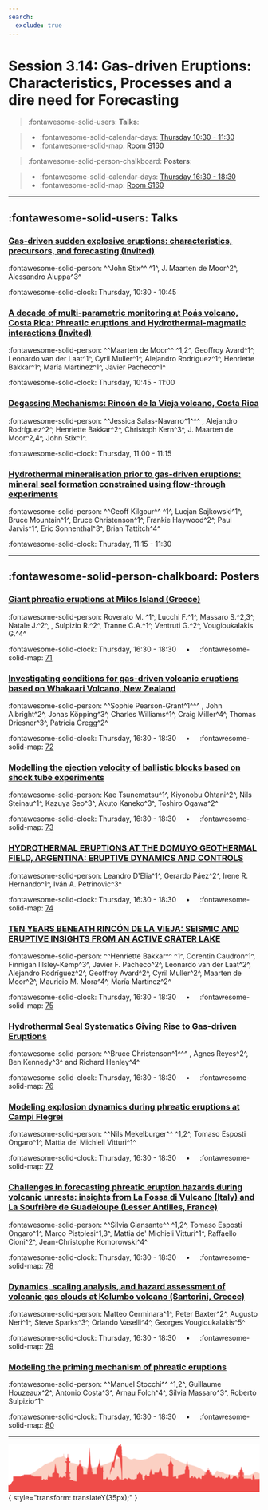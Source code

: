 ```yaml
---
search:
  exclude: true
---
```


# Session 3.14: Gas-driven Eruptions: Characteristics, Processes and a dire need for Forecasting

> :fontawesome-solid-users: **Talks**:

> - :fontawesome-solid-calendar-days: [Thursday 10:30 - 11:30](../sessions_comparison.md#__tabbed_3_2)
> - :fontawesome-solid-map: [Room S160](../maps_venue.md#__tabbed_1_2)

> :fontawesome-solid-person-chalkboard: **Posters**:

> - :fontawesome-solid-calendar-days: [Thursday 16:30 - 18:30](../sessions_comparison.md#__tabbed_3_6)
> - :fontawesome-solid-map: [Room S160](../maps_venue.md#__tabbed_1_2)

---

## :fontawesome-solid-users: Talks

### [Gas-driven sudden explosive eruptions: characteristics, precursors, and forecasting (Invited)](../abstracts/3-14-1.md)
:fontawesome-solid-person: ^^John Stix^^ ^1^, J. Maarten de Moor^2^, Alessandro Aiuppa^3^

:fontawesome-solid-clock: Thursday, 10:30 - 10:45

### [A decade of multi-parametric monitoring at Poás volcano, Costa Rica: Phreatic eruptions and Hydrothermal-magmatic interactions (Invited)](../abstracts/3-14-2.md)
:fontawesome-solid-person: ^^Maarten de Moor^^ ^1,2^, Geoffroy Avard^1^, Leonardo van der Laat^1^, Cyril Muller^1^, Alejandro Rodríguez^1^, Henriette Bakkar^1^, María Martínez^1^, Javier Pacheco^1^

:fontawesome-solid-clock: Thursday, 10:45 - 11:00

### [Degassing Mechanisms: Rincón de la Vieja volcano, Costa Rica](../abstracts/3-14-3.md)
:fontawesome-solid-person: ^^Jessica Salas-Navarro^1^^^ , Alejandro Rodríguez^2^, Henriette Bakkar^2^, Christoph Kern^3^, J. Maarten de Moor^2,4^, John Stix^1^.

:fontawesome-solid-clock: Thursday, 11:00 - 11:15

### [Hydrothermal mineralisation prior to gas-driven eruptions: mineral seal formation constrained using flow-through experiments](../abstracts/3-14-4.md)
:fontawesome-solid-person: ^^Geoff Kilgour^^ ^1^, Lucjan Sajkowski^1^, Bruce Mountain^1^, Bruce Christenson^1^, Frankie Haywood^2^, Paul Jarvis^1^, Eric Sonnenthal^3^, Brian Tattitch^4^

:fontawesome-solid-clock: Thursday, 11:15 - 11:30

---

## :fontawesome-solid-person-chalkboard: Posters

### [Giant phreatic eruptions at Milos Island (Greece)](../abstracts/3-14-5.md)
:fontawesome-solid-person: Roverato M. ^1^, Lucchi F.^1^, Massaro S.^2,3^, Natale J.^2^, , Sulpizio R.^2^, Tranne C.A.^1^, Ventruti G.^2^, Vougioukalakis G.^4^

:fontawesome-solid-clock: Thursday, 16:30 - 18:30  &nbsp; &nbsp; • &nbsp; &nbsp; :fontawesome-solid-map: [71](../map_poster_boards.md#thursday)

### [Investigating conditions for gas-driven volcanic eruptions based on Whakaari Volcano, New Zealand](../abstracts/3-14-6.md)
:fontawesome-solid-person: ^^Sophie Pearson-Grant^1^^^ , John Albright^2^, Jonas Köpping^3^, Charles Williams^1^, Craig Miller^4^, Thomas Driesner^3^, Patricia Gregg^2^

:fontawesome-solid-clock: Thursday, 16:30 - 18:30  &nbsp; &nbsp; • &nbsp; &nbsp; :fontawesome-solid-map: [72](../map_poster_boards.md#thursday)

### [Modelling the ejection velocity of ballistic blocks based on shock tube experiments](../abstracts/3-14-7.md)
:fontawesome-solid-person: Kae Tsunematsu^1^, Kiyonobu Ohtani^2^, Nils Steinau^1^, Kazuya Seo^3^, Akuto Kaneko^3^, Toshiro Ogawa^2^

:fontawesome-solid-clock: Thursday, 16:30 - 18:30  &nbsp; &nbsp; • &nbsp; &nbsp; :fontawesome-solid-map: [73](../map_poster_boards.md#thursday)

### [HYDROTHERMAL ERUPTIONS AT THE DOMUYO GEOTHERMAL FIELD, ARGENTINA: ERUPTIVE DYNAMICS AND CONTROLS](../abstracts/3-14-8.md)
:fontawesome-solid-person: Leandro D'Elia^1^, Gerardo Páez^2^, Irene R. Hernando^1^, Iván A. Petrinovic^3^

:fontawesome-solid-clock: Thursday, 16:30 - 18:30  &nbsp; &nbsp; • &nbsp; &nbsp; :fontawesome-solid-map: [74](../map_poster_boards.md#thursday)

### [TEN YEARS BENEATH RINCÓN DE LA VIEJA: SEISMIC AND ERUPTIVE INSIGHTS FROM AN ACTIVE CRATER LAKE](../abstracts/3-14-9.md)
:fontawesome-solid-person: ^^Henriette Bakkar^^ ^1^, Corentin Caudron^1^, Finnigan Illsley-Kemp^3^, Javier F. Pacheco^2^, Leonardo van der Laat^2^, Alejandro Rodríguez^2^, Geoffroy Avard^2^, Cyril Muller^2^, Maarten de Moor^2^, Mauricio M. Mora^4^, María Martínez^2^

:fontawesome-solid-clock: Thursday, 16:30 - 18:30  &nbsp; &nbsp; • &nbsp; &nbsp; :fontawesome-solid-map: [75](../map_poster_boards.md#thursday)

### [Hydrothermal Seal Systematics Giving Rise to Gas-driven Eruptions](../abstracts/3-14-10.md)
:fontawesome-solid-person: ^^Bruce Christenson^1^^^ , Agnes Reyes^2^, Ben Kennedy^3^ and Richard Henley^4^

:fontawesome-solid-clock: Thursday, 16:30 - 18:30  &nbsp; &nbsp; • &nbsp; &nbsp; :fontawesome-solid-map: [76](../map_poster_boards.md#thursday)

### [Modeling explosion dynamics during phreatic eruptions at Campi Flegrei](../abstracts/3-14-11.md)
:fontawesome-solid-person: ^^Nils Mekelburger^^ ^1,2^, Tomaso Esposti Ongaro^1^, Mattia de\' Michieli Vitturi^1^

:fontawesome-solid-clock: Thursday, 16:30 - 18:30  &nbsp; &nbsp; • &nbsp; &nbsp; :fontawesome-solid-map: [77](../map_poster_boards.md#thursday)

### [Challenges in forecasting phreatic eruption hazards during volcanic unrests: insights from La Fossa di Vulcano (Italy) and La Soufrière de Guadeloupe (Lesser Antilles, France)](../abstracts/3-14-12.md)
:fontawesome-solid-person: ^^Silvia Giansante^^ ^1,2^, Tomaso Esposti Ongaro^1^, Marco Pistolesi^1,3^, Mattia de' Michieli Vitturi^1^, Raffaello Cioni^2^, Jean-Christophe Komorowski^4^

:fontawesome-solid-clock: Thursday, 16:30 - 18:30  &nbsp; &nbsp; • &nbsp; &nbsp; :fontawesome-solid-map: [78](../map_poster_boards.md#thursday)

### [Dynamics, scaling analysis, and hazard assessment of volcanic gas clouds at Kolumbo volcano (Santorini, Greece)](../abstracts/3-14-13.md)
:fontawesome-solid-person: Matteo Cerminara^1^, Peter Baxter^2^, Augusto Neri^1^, Steve Sparks^3^, Orlando Vaselli^4^, Georges Vougioukalakis^5^

:fontawesome-solid-clock: Thursday, 16:30 - 18:30  &nbsp; &nbsp; • &nbsp; &nbsp; :fontawesome-solid-map: [79](../map_poster_boards.md#thursday)

### [Modeling the priming mechanism of phreatic eruptions](../abstracts/3-14-14.md)
:fontawesome-solid-person: ^^Manuel Stocchi^^ ^1,2^, Guillaume Houzeaux^2^, Antonio Costa^3^, Arnau Folch^4^, Silvia Massaro^3^, Roberto Sulpizio^1^

:fontawesome-solid-clock: Thursday, 16:30 - 18:30  &nbsp; &nbsp; • &nbsp; &nbsp; :fontawesome-solid-map: [80](../map_poster_boards.md#thursday)

---

![Footer](../img/footer.png){  style="transform: translateY(35px);" }
